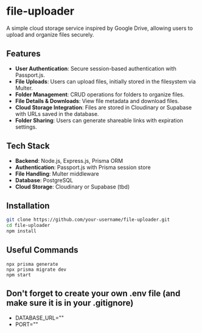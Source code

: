 # file-uploader

A simple cloud storage service inspired by Google Drive, allowing users to upload and organize files securely.

## Features

- **User Authentication**: Secure session-based authentication with Passport.js.
- **File Uploads**: Users can upload files, initially stored in the filesystem via Multer.
- **Folder Management**: CRUD operations for folders to organize files.
- **File Details & Downloads**: View file metadata and download files.
- **Cloud Storage Integration**: Files are stored in Cloudinary or Supabase with URLs saved in the database.
- **Folder Sharing**: Users can generate shareable links with expiration settings.

## Tech Stack

- **Backend**: Node.js, Express.js, Prisma ORM
- **Authentication**: Passport.js with Prisma session store
- **File Handling**: Multer middleware
- **Database**: PostgreSQL
- **Cloud Storage**: Cloudinary or Supabase (tbd)

## Installation

```bash
git clone https://github.com/your-username/file-uploader.git
cd file-uploader
npm install
```

## Useful Commands

```commands
npx prisma generate
npx prisma migrate dev
npm start
```

## Don't forget to create your own .env file (and make sure it is in your .gitignore)

- DATABASE_URL=""
- PORT=""
